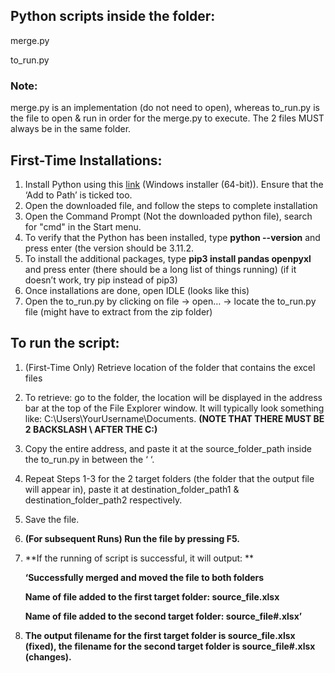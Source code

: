 ## Python scripts inside the folder:

merge.py

to_run.py

### Note:

merge.py is an implementation (do not need to open), whereas to_run.py is the file to open & run in order for the merge.py to execute. The 2 files MUST always be in the same folder.

## First-Time Installations:



1. Install Python using this [link](https://www.python.org/ftp/python/3.11.2/python-3.11.2-amd64.exe) (Windows installer (64-bit)). Ensure that the ‘Add to Path’ is ticked too.
2. Open the downloaded file, and follow the steps to complete installation
3. Open the Command Prompt (Not the downloaded python file), search for "cmd" in the Start menu.
4. To verify that the Python has been installed, type **python --version** and press enter (the version should be 3.11.2.
5. To install the additional packages, type **pip3 install pandas openpyxl** and press enter (there should be a long list of things running) (if it doesn’t work, try pip instead of pip3)
6. Once installations are done, open IDLE (looks like this) 
7. Open the to_run.py by clicking on file -> open… -> locate the to_run.py file (might have to extract from the zip folder)



## To run the script:



1. (First-Time Only) Retrieve location of the folder that contains the excel files
2. To retrieve: go to the folder, the location will be displayed in the address bar at the top of the File Explorer window. It will typically look something like: C:\\Users\YourUsername\Documents. **(NOTE THAT THERE MUST BE 2 BACKSLASH \\ AFTER THE C:)**
3. Copy the entire address, and paste it at the source_folder_path inside the to_run.py in between the ‘ ‘.
4. Repeat Steps 1-3 for the 2 target folders (the folder that the output file will appear in), paste it at destination_folder_path1 & destination_folder_path2 respectively.
5. Save the file.
6. **(For subsequent Runs) Run the file by pressing F5.**
7. **If the running of script is successful, it will output: **

    **‘Successfully merged and moved the file to both folders**


    **Name of file added to the first target folder: source_file.xlsx**


    **Name of file added to the second target folder: source_file#.xlsx’**

8. **The output filename for the first target folder is source_file.xlsx (fixed), the filename for the second target folder is source_file#.xlsx (changes).**
